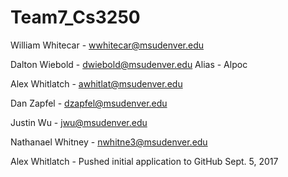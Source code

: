 # Team7_Cs3250
William Whitecar - wwhitecar@msudenver.edu

Dalton Wiebold - dwiebold@msudenver.edu
	Alias - Alpoc

Alex Whitlatch - awhitlat@msudenver.edu

Dan Zapfel - dzapfel@msudenver.edu

Justin Wu - jwu@msudenver.edu

Nathanael Whitney - nwhitne3@msudenver.edu

Alex Whitlatch - Pushed initial application to GitHub Sept. 5, 2017
